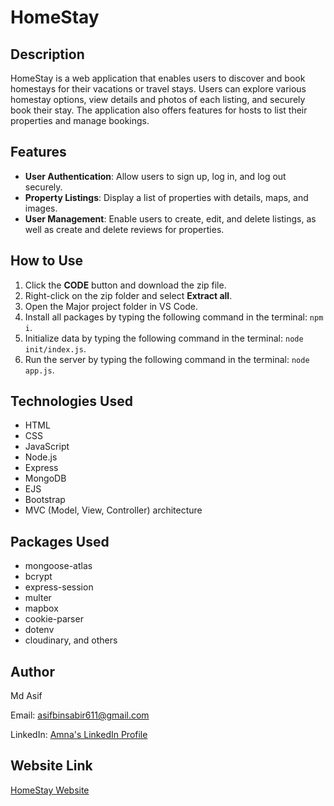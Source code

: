 # HomeStay

## Description

HomeStay is a web application that enables users to discover and book homestays for their vacations or travel stays. Users can explore various homestay options, view details and photos of each listing, and securely book their stay. The application also offers features for hosts to list their properties and manage bookings.

## Features

- **User Authentication**: Allow users to sign up, log in, and log out securely.
- **Property Listings**: Display a list of properties with details, maps, and images.
- **User Management**: Enable users to create, edit, and delete listings, as well as create and delete reviews for properties.

## How to Use

1. Click the **CODE** button and download the zip file.
2. Right-click on the zip folder and select **Extract all**.
3. Open the Major project folder in VS Code.
4. Install all packages by typing the following command in the terminal: `npm i`.
5. Initialize data by typing the following command in the terminal: `node init/index.js`.
6. Run the server by typing the following command in the terminal: `node app.js`.

## Technologies Used

- HTML
- CSS
- JavaScript
- Node.js
- Express
- MongoDB
- EJS
- Bootstrap
- MVC (Model, View, Controller) architecture

## Packages Used

- mongoose-atlas
- bcrypt
- express-session
- multer
- mapbox
- cookie-parser
- dotenv
- cloudinary, and others

## Author

Md Asif

Email: asifbinsabir611@gmail.com

LinkedIn: [Amna's LinkedIn Profile](https://www.linkedin.com/in/asif-developer/)

## Website Link

[HomeStay Website](https://homestay-project.onrender.com/)
